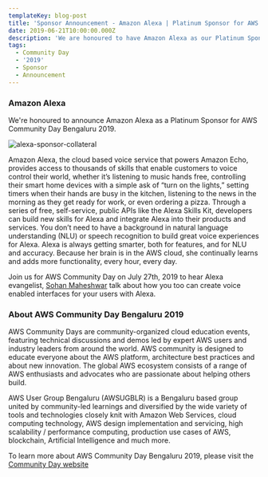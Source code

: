 ```yaml
---
templateKey: blog-post
title: 'Sponsor Announcement - Amazon Alexa | Platinum Sponsor for AWS Community Day 2019'
date: 2019-06-21T10:00:00.000Z
description: 'We are honoured to have Amazon Alexa as our Platinum Sponsor'
tags:
  - Community Day
  - '2019'
  - Sponsor
  - Announcement
---
```


### Amazon Alexa 

We're honoured to announce Amazon Alexa as a Platinum Sponsor for AWS Community Day Bengaluru 2019.

![alexa-sponsor-collateral](/img/communityday2019/alexa.png)


Amazon Alexa, the cloud based voice service that powers Amazon Echo, provides access to thousands of skills that enable customers to voice control their world, whether it’s listening to music hands free, controlling their smart home devices with a simple ask of “turn on the lights,” setting timers when their hands are busy in the kitchen, listening to the news in the morning as they get ready for work, or even ordering a pizza. Through a series of free, self-service, public APIs like the Alexa Skills Kit, developers can build new skills for Alexa and integrate Alexa into their products and services. You don’t need to have a background in natural language understanding (NLU) or speech recognition to build great voice experiences for Alexa.
Alexa is always getting smarter, both for features, and for NLU and accuracy. Because her brain is in the AWS cloud, she continually learns and adds more functionality, every hour, every day. 

Join us for AWS Community Day on July 27th, 2019 to hear Alexa evangelist, [Sohan Maheshwar](https://www.linkedin.com/in/sohanmaheshwar/) talk about how you too can create voice enabled interfaces for your users with Alexa. 

### About AWS Community Day Bengaluru 2019

AWS Community Days are community-organized cloud education events, featuring technical discussions and demos led by expert AWS users and industry leaders from around the world. AWS community is designed to educate everyone about the AWS platform, architecture best practices and about new innovation. The global AWS ecosystem consists of a range of AWS enthusiasts and advocates who are passionate about helping others build.

AWS User Group Bengaluru (AWSUGBLR) is a Bengaluru based group united by community-led learnings and diversified by the wide variety of tools and technologies closely knit with Amazon Web Services, cloud computing technology, AWS design implementation and servicing, high scalability / performance computing, production use cases of AWS, blockchain, Artificial Intelligence and much more. 

To learn more about AWS Community Day Bengaluru 2019, please visit the [Community Day website](https://communityday.awsugblr.in)
